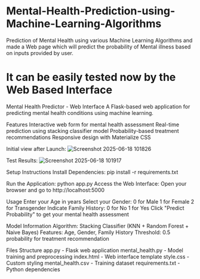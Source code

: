 # Mental-Health-Prediction-using-Machine-Learning-Algorithms
Prediction of Mental Health using various Machine Learning Algorithms and made a Web page which will predict the probability of Mental illness based on inputs provided by user.

# It can be easily tested now by the Web Based Interface
Mental Health Predictor - Web Interface
A Flask-based web application for predicting mental health conditions using machine learning.

Features
Interactive web form for mental health assessment
Real-time prediction using stacking classifier model
Probability-based treatment recommendations
Responsive design with Materialize CSS

Initial view after Launch:
![Screenshot 2025-06-18 101826](https://github.com/user-attachments/assets/183074bf-8f19-40c1-b7b5-7f7b6e7dafaa)

Test Results: 
![Screenshot 2025-06-18 101917](https://github.com/user-attachments/assets/29792822-6373-49ac-b93f-b19b6639d4ec)


Setup Instructions
Install Dependencies:
pip install -r requirements.txt

Run the Application:
python app.py
Access the Web Interface: Open your browser and go to http://localhost:5000

Usage
Enter your Age in years
Select your Gender:
0 for Male
1 for Female
2 for Transgender
Indicate Family History:
0 for No
1 for Yes
Click "Predict Probability" to get your mental health assessment

Model Information
Algorithm: Stacking Classifier (KNN + Random Forest + Naive Bayes)
Features: Age, Gender, Family History
Threshold: 0.5 probability for treatment recommendation

Files Structure
app.py - Flask web application
mental_health.py - Model training and preprocessing
index.html - Web interface template
style.css - Custom styling
mental_health.csv - Training dataset
requirements.txt - Python dependencies
